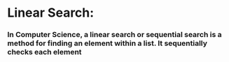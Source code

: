 # Linear Search:
### In Computer Science, a linear search or sequential search is a method for finding an element within a list. It sequentially checks each element 




